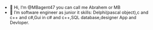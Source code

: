 - 👋 Hi, I’m @MBagent47 you can call me Abrahem or MB
- 👀 I’m software engineer as junior it
skills:
Delphi(pascal object),c and c++ and c#,Gui in c# and c++,SQL database,designer App and Devloper.

